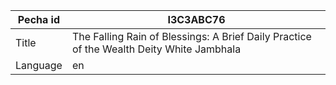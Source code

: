 |Pecha id | I3C3ABC76
| --- | --- 
|Title | The Falling Rain of Blessings: A Brief Daily Practice of the Wealth Deity White Jambhala 
|Language | en